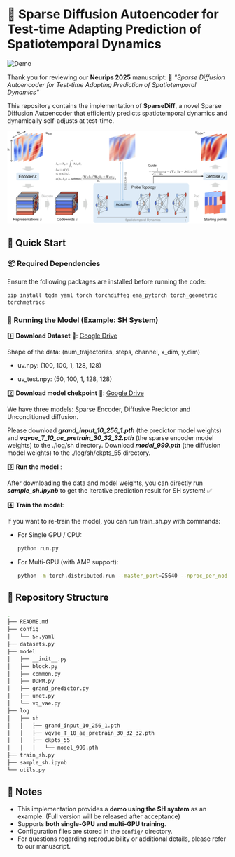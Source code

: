 # 🌠 Sparse Diffusion Autoencoder for Test-time Adapting Prediction of Spatiotemporal Dynamics

![Demo](assets/comparison.gif)

Thank you for reviewing our **Neurips 2025** manuscript: 📄 *"Sparse Diffusion Autoencoder for Test-time Adapting Prediction of Spatiotemporal Dynamics"*

This repository contains the implementation of **SparseDiff**, a novel Sparse Diffusion Autoencoder that efficiently predicts spatiotemporal dynamics and dynamically self-adjusts at test-time.

![image](assets/SparseDiff.png)




## 🚀 Quick Start

### 📦 Required Dependencies

Ensure the following packages are installed before running the code:

```
pip install tqdm yaml torch torchdiffeq ema_pytorch torch_geometric torchmetrics
```





### 🏃 Running the Model (Example: SH System)

1️⃣ **Download Dataset** 📂: [Google Drive](https://drive.google.com/drive/folders/1i2A_Bw3mUXcsInx8DvZOaOT7vO57-p9L?usp=sharing)

Shape of the data:  (num_trajectories, steps, channel, x_dim, y_dim)

- uv.npy: (100, 100, 1, 128, 128)

- uv_test.npy: (50, 100, 1, 128, 128)
  
2️⃣ **Download model chekpoint** 📂: [Google Drive](https://drive.google.com/drive/folders/1i2A_Bw3mUXcsInx8DvZOaOT7vO57-p9L?usp=sharing)

We have three models: Sparse Encoder, Diffusive Predictor and Unconditioned diffusion.

Please download ***grand_input_10_256_1.pth*** (the predictor model weights) and ***vqvae_T_10_ae_pretrain_30_32_32.pth*** (the sparse encoder model weights) to the ./log/sh directory. Download ***model_999.pth*** (the diffusion model weights) to the ./log/sh/ckpts_55 directory.

3️⃣ **Run the model** :

After downloading the data and model weights, you can directly run ***sample_sh.ipynb*** to get the iterative prediction result for SH system! ✅


4️⃣ **Train the model**:

If you want to re-train the model, you can run train_sh.py with commands:

- For Single GPU / CPU:

  ```sh
  python run.py
  ```

- For Multi-GPU (with AMP support):

  ```sh
  python -m torch.distributed.run --master_port=25640 --nproc_per_node=8 train.py --use_amp --multi_gpu --system sh
  ```





## 📁 Repository Structure

```sh
.
├── README.md
├── config
│   └── SH.yaml
├── datasets.py
├── model
│   ├── __init__.py
│   ├── block.py
│   ├── common.py
│   ├── DDPM.py
│   ├── grand_predictor.py
│   ├── unet.py
│   └── vq_vae.py
├── log
│   ├── sh
│   │   ├── grand_input_10_256_1.pth
│   │   ├── vqvae_T_10_ae_pretrain_30_32_32.pth
│   │   ├── ckpts_55
│   │   │   └── model_999.pth
├── train_sh.py
├── sample_sh.ipynb
└── utils.py
```





## 📌 Notes

- This implementation provides a **demo using the SH system** as an example. (Full version will be released after acceptance)
- Supports **both single-GPU and multi-GPU training**.
- Configuration files are stored in the `config/` directory.
- For questions regarding reproducibility or additional details, please refer to our manuscript.
